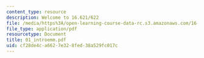 ```yaml
---
content_type: resource
description: Welcome to 16.621/622
file: /media/https%3A/open-learning-course-data-rc.s3.amazonaws.com/16-621-experimental-projects-i-spring-2003/cf28de4ca6627e328fed38a529fc017c_01_introemm.pdf
file_type: application/pdf
resourcetype: Document
title: 01_introemm.pdf
uid: cf28de4c-a662-7e32-8fed-38a529fc017c
---
```


